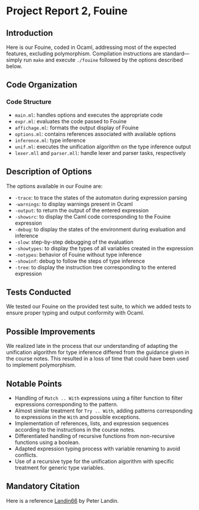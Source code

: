 # Project Report 2, Fouine

## Introduction

Here is our Fouine, coded in Ocaml, addressing most of the expected features, excluding polymorphism. Compilation instructions are standard—simply run `make` and execute `./fouine` followed by the options described below.

## Code Organization
### Code Structure
- `main.ml`: handles options and executes the appropriate code
- `expr.ml`: evaluates the code passed to Fouine
- `affichage.ml`: formats the output display of Fouine
- `options.ml`: contains references associated with available options
- `inference.ml`: type inference
- `unif.ml`: executes the unification algorithm on the type inference output
- `lexer.mll` and `parser.mll`: handle lexer and parser tasks, respectively

## Description of Options

The options available in our Fouine are:
- `-trace`: to trace the states of the automaton during expression parsing
- `-warnings`: to display warnings present in Ocaml
- `-output`: to return the output of the entered expression
- `-showsrc`: to display the Caml code corresponding to the Fouine expression
- `-debug`: to display the states of the environment during evaluation and inference
- `-slow`: step-by-step debugging of the evaluation
- `-showtypes`: to display the types of all variables created in the expression
- `-notypes`: behavior of Fouine without type inference
- `-showinf`: debug to follow the steps of type inference
- `-tree`: to display the instruction tree corresponding to the entered expression

## Tests Conducted

We tested our Fouine on the provided test suite, to which we added tests to ensure proper typing and output conformity with Ocaml.

## Possible Improvements

We realized late in the process that our understanding of adapting the unification algorithm for type inference differed from the guidance given in the course notes. This resulted in a loss of time that could have been used to implement polymorphism.

## Notable Points

- Handling of `Match .. With` expressions using a filter function to filter expressions corresponding to the pattern.
- Almost similar treatment for `Try .. With`, adding patterns corresponding to expressions in the `With` and possible exceptions.
- Implementation of references, lists, and expression sequences according to the instructions in the course notes.
- Differentiated handling of recursive functions from non-recursive functions using a boolean.
- Adapted expression typing process with variable renaming to avoid conflicts.
- Use of a recursive type for the unification algorithm with specific treatment for generic type variables.

## Mandatory Citation

Here is a reference [Landin66](https://dblp.org/rec/journals/cacm/Landin66) by Peter Landin.


